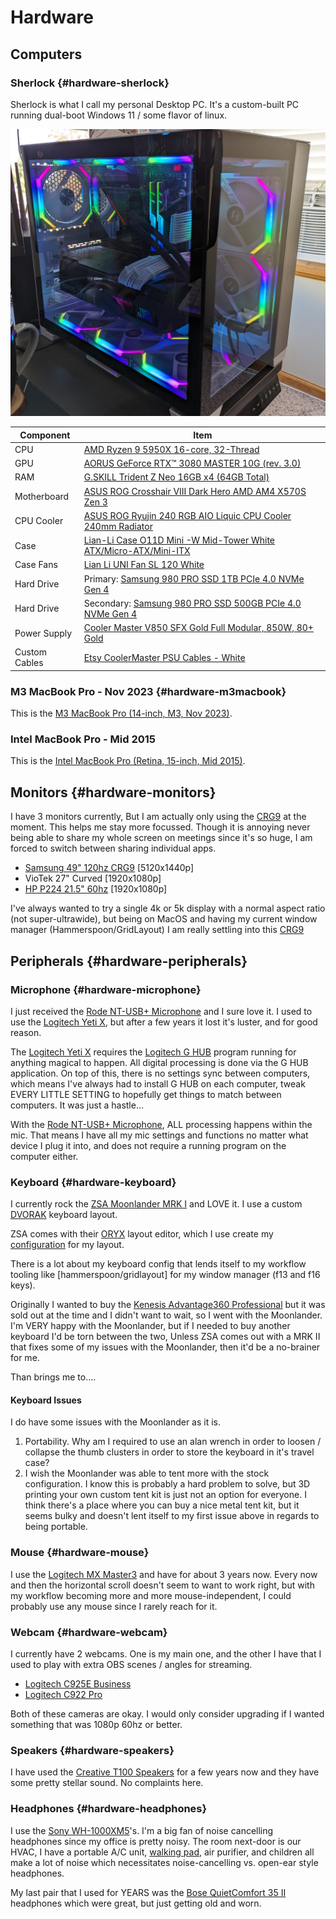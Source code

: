 ---
---
# Hardware

## Computers

### Sherlock {#hardware-sherlock}

Sherlock is what I call my personal Desktop PC. It's a custom-built PC running dual-boot Windows 11 / some flavor of linux.

![](/img/setup/setup-sherlock-desktop.jpg)

| Component | Item |
| -- | -- |
| CPU | [AMD Ryzen 9 5950X 16-core, 32-Thread](https://a.co/d/4pwKHpI) |
| GPU | [AORUS GeForce RTX™ 3080 MASTER 10G (rev. 3.0)](https://www.gigabyte.com/Graphics-Card/GV-N3080AORUS-M-10GD-rev-30#kf) |
| RAM | [G.SKILL Trident Z Neo 16GB x4 (64GB Total)](https://a.co/d/iHfLS4z) |
| Motherboard | [ASUS ROG Crosshair VIII Dark Hero AMD AM4 X570S Zen 3](https://a.co/d/hjINQ4h) |
| CPU Cooler | [ASUS ROG Ryujin 240 RGB AIO Liquic CPU Cooler 240mm Radiator](https://a.co/d/fmJkpsk) |
| Case | [Lian-Li Case O11D Mini -W Mid-Tower White ATX/Micro-ATX/Mini-ITX](https://a.co/d/fEGMYYr) |
| Case Fans | [Lian Li UNI Fan SL 120 White](https://a.co/d/5ZA5JIP) |
| Hard Drive | Primary: [Samsung 980 PRO SSD 1TB PCIe 4.0 NVMe Gen 4](https://a.co/d/6b3r6GJ) |
| Hard Drive | Secondary: [Samsung 980 PRO SSD 500GB PCIe 4.0 NVMe Gen 4](https://a.co/d/6b3r6GJ) |
| Power Supply | [Cooler Master V850 SFX Gold Full Modular, 850W, 80+ Gold](https://a.co/d/7YxFnKy) |
| Custom Cables | [Etsy CoolerMaster PSU Cables - White](https://www.etsy.com/listing/678008798/coolermaster-full-modular-psu-cables) |


### M3 MacBook Pro - Nov 2023 {#hardware-m3macbook}

This is the [M3 MacBook Pro (14-inch, M3, Nov 2023)](https://support.apple.com/en-us/117735).

### Intel MacBook Pro - Mid 2015

This is the [Intel MacBook Pro (Retina, 15-inch, Mid 2015)](https://support.apple.com/en-us/111955).

## Monitors {#hardware-monitors}

I have 3 monitors currently, But I am actually only using the [CRG9](https://www.samsung.com/us/computing/monitors/gaming/49-crg9-dual-qhd-curved-qled-gaming-monitor-lc49rg90ssnxza/) at the moment. This helps me stay more focussed. Though it is annoying never being able to share my whole screen on meetings since it's so huge, I am forced to switch between sharing individual apps.

- [Samsung 49" 120hz CRG9](https://www.samsung.com/us/computing/monitors/gaming/49-crg9-dual-qhd-curved-qled-gaming-monitor-lc49rg90ssnxza/) [5120x1440p]
- VioTek 27" Curved [1920x1080p]
- [HP P224 21.5" 60hz](https://support.hp.com/us-en/product/product-specs/hp-p224-21.5-inch-monitor/26575345) [1920x1080p]

I've always wanted to try a single 4k or 5k display with a normal aspect ratio (not super-ultrawide), but being on MacOS and having my current window manager (Hammerspoon/GridLayout) I am really settling into this [CRG9](https://www.samsung.com/us/computing/monitors/gaming/49-crg9-dual-qhd-curved-qled-gaming-monitor-lc49rg90ssnxza/)


## Peripherals {#hardware-peripherals}

### Microphone {#hardware-microphone}

I just received the [Rode NT-USB+ Microphone](https://rode.com/en-us/microphones/usb/nt-usb-plus) and I sure love it. I used to use the [Logitech Yeti X](https://www.logitechg.com/en-us/products/streaming-gear/yeti-x-professional-microphone.988-000105.html), but after a few years it lost it's luster, and for good reason.

The [Logitech Yeti X](https://www.logitechg.com/en-us/products/streaming-gear/yeti-x-professional-microphone.988-000105.html) requires the [Logitech G HUB](https://www.logitechg.com/en-us/innovation/g-hub.html) program running for anything magical to happen. All digital processing is done via the G HUB application. On top of this, there is no settings sync between computers, which means I've always had to install G HUB on each computer, tweak EVERY LITTLE SETTING to hopefully get things to match between computers. It was just a hastle...

With the [Rode NT-USB+ Microphone](https://rode.com/en-us/microphones/usb/nt-usb-plus), ALL processing happens within the mic. That means I have all my mic settings and functions no matter what device I plug it into, and does not require a running program on the computer either.

### Keyboard {#hardware-keyboard}

I currently rock the [ZSA Moonlander MRK I](https://www.zsa.io/moonlander) and LOVE it. I use a custom [DVORAK](https://en.wikipedia.org/wiki/Dvorak_keyboard_layout) keyboard layout.

ZSA comes with their [ORYX](https://configure.zsa.io/home) layout editor, which I use create my [configuration](https://configure.zsa.io/moonlander/layouts/j6X5Z/latest/0) for my layout.

There is a lot about my keyboard config that lends itself to my workflow tooling like [hammerspoon/gridlayout] for my window manager (f13 and f16 keys).

Originally I wanted to buy the [Kenesis Advantage360 Professional](https://kinesis-ergo.com/shop/adv360pro/) but it was sold out at the time and I didn't want to wait, so I went with the Moonlander. I'm VERY happy with the Moonlander, but if I needed to buy another keyboard I'd be torn between the two, Unless ZSA comes out with a MRK II that fixes some of my issues with the Moonlander, then it'd be a no-brainer for me.

Than brings me to....

#### Keyboard Issues

I do have some issues with the Moonlander as it is.

1. Portability. Why am I required to use an alan wrench in order to loosen / collapse the thumb clusters in order to store the keyboard in it's travel case?
2. I wish the Moonlander was able to tent more with the stock configuration. I know this is probably a hard problem to solve, but 3D printing your own custom tent kit is just not an option for everyone. I think there's a place where you can buy a nice metal tent kit, but it seems bulky and doesn't lent itself to my first issue above in regards to being portable.

### Mouse {#hardware-mouse}

I use the [Logitech MX Master3]() and have for about 3 years now. Every now and then the horizontal scroll doesn't seem to want to work right, but with my workflow becoming more and more mouse-independent, I could probably use any mouse since I rarely reach for it.

### Webcam {#hardware-webcam}

I currently have 2 webcams. One is my main one, and the other I have that I used to play with extra OBS scenes / angles for streaming.

- [Logitech C925E Business](https://www.logitech.com/en-us/products/webcams/c925e-business-webcam.960-001075.html)
- [Logitech C922 Pro](https://www.logitech.com/en-us/products/webcams/c922-pro-stream-webcam.html)

Both of these cameras are okay. I would only consider upgrading if I wanted something that was 1080p 60hz or better.

### Speakers {#hardware-speakers}

I have used the [Creative T100 Speakers](https://us.creative.com/p/speakers/creative-t100) for a few years now and they have some pretty stellar sound. No complaints here.

### Headphones {#hardware-headphones}

I use the [Sony WH-1000XM5](https://electronics.sony.com/audio/headphones/headband/p/wh1000xm5-b)'s. I'm a big fan of noise cancelling headphones since my office is pretty noisy. The room next-door is our HVAC, I have a portable A/C unit, [walking pad](https://www.urevo.com/products/spacewalk-3s-treadmill), air purifier, and children all make a lot of noise which necessitates noise-cancelling vs. open-ear style headphones.

My last pair that I used for YEARS was the [Bose QuietComfort 35 II](https://global.bose.com/content/consumer_electronics/b2c_catalog/worldwide/websites/en_ae/product/qc35_ii.html) headphones which were great, but just getting old and worn.


